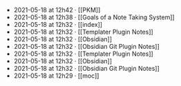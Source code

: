 - 2021-05-18 at 12h42 · [[PKM]]
- 2021-05-18 at 12h38 · [[Goals of a Note Taking System]]
- 2021-05-18 at 12h32 · [[index]]
- 2021-05-18 at 12h32 · [[Templater Plugin Notes]]
- 2021-05-18 at 12h32 · [[Obsidian]]
- 2021-05-18 at 12h32 · [[Obsidian Git Plugin Notes]]
- 2021-05-18 at 12h32 · [[Templater Plugin Notes]]
- 2021-05-18 at 12h32 · [[Obsidian]]
- 2021-05-18 at 12h32 · [[Obsidian Git Plugin Notes]]
- 2021-05-18 at 12h29 · [[moc]]
